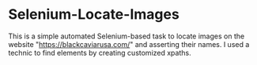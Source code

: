 # Selenium-Locate-Images

This is a simple automated Selenium-based task to locate images on the website "https://blackcaviarusa.com/" and asserting their names. I used a technic to find elements by creating customized xpaths.
